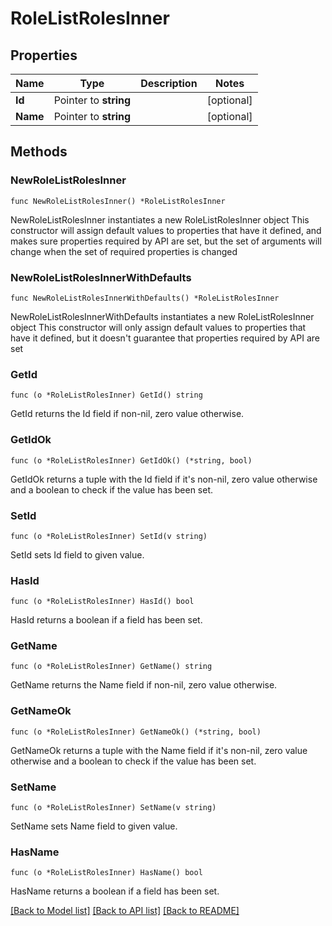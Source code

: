 # RoleListRolesInner

## Properties

Name | Type | Description | Notes
------------ | ------------- | ------------- | -------------
**Id** | Pointer to **string** |  | [optional] 
**Name** | Pointer to **string** |  | [optional] 

## Methods

### NewRoleListRolesInner

`func NewRoleListRolesInner() *RoleListRolesInner`

NewRoleListRolesInner instantiates a new RoleListRolesInner object
This constructor will assign default values to properties that have it defined,
and makes sure properties required by API are set, but the set of arguments
will change when the set of required properties is changed

### NewRoleListRolesInnerWithDefaults

`func NewRoleListRolesInnerWithDefaults() *RoleListRolesInner`

NewRoleListRolesInnerWithDefaults instantiates a new RoleListRolesInner object
This constructor will only assign default values to properties that have it defined,
but it doesn't guarantee that properties required by API are set

### GetId

`func (o *RoleListRolesInner) GetId() string`

GetId returns the Id field if non-nil, zero value otherwise.

### GetIdOk

`func (o *RoleListRolesInner) GetIdOk() (*string, bool)`

GetIdOk returns a tuple with the Id field if it's non-nil, zero value otherwise
and a boolean to check if the value has been set.

### SetId

`func (o *RoleListRolesInner) SetId(v string)`

SetId sets Id field to given value.

### HasId

`func (o *RoleListRolesInner) HasId() bool`

HasId returns a boolean if a field has been set.

### GetName

`func (o *RoleListRolesInner) GetName() string`

GetName returns the Name field if non-nil, zero value otherwise.

### GetNameOk

`func (o *RoleListRolesInner) GetNameOk() (*string, bool)`

GetNameOk returns a tuple with the Name field if it's non-nil, zero value otherwise
and a boolean to check if the value has been set.

### SetName

`func (o *RoleListRolesInner) SetName(v string)`

SetName sets Name field to given value.

### HasName

`func (o *RoleListRolesInner) HasName() bool`

HasName returns a boolean if a field has been set.


[[Back to Model list]](../README.md#documentation-for-models) [[Back to API list]](../README.md#documentation-for-api-endpoints) [[Back to README]](../README.md)


